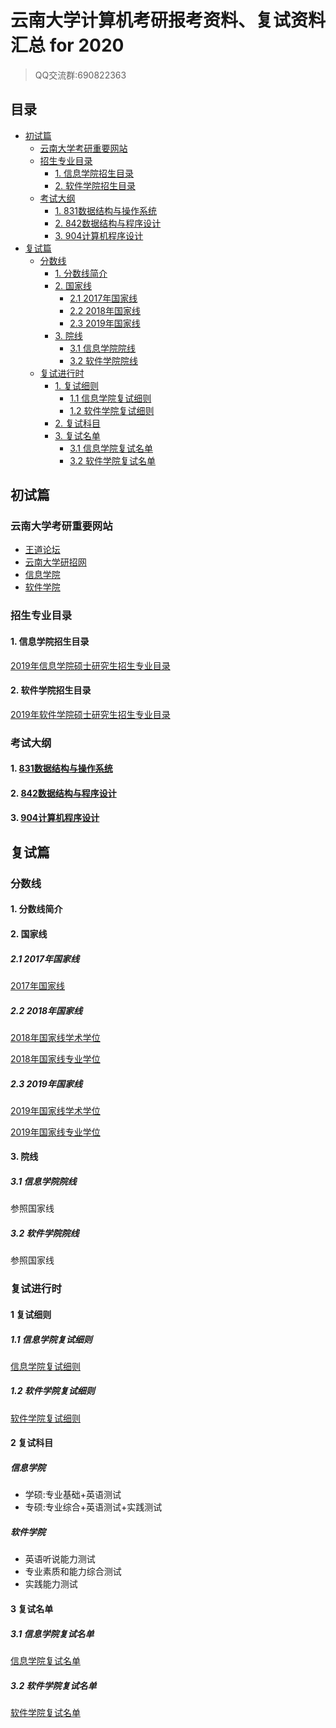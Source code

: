 # 云南大学计算机考研报考资料、复试资料汇总 for 2020
>QQ交流群:690822363

## 目录
* [初试篇](#初试篇)
   * [云南大学考研重要网站](#云南大学考研重要网站)
   * [招生专业目录](#招生专业目录)
       * [1. 信息学院招生目录](#1-信息学院招生目录)
       * [2. 软件学院招生目录](#2-软件学院招生目录)
    * [考试大纲](#考试大纲)
       * [1. 831数据结构与操作系统](#1-831数据结构与操作系统)
       * [2. 842数据结构与程序设计](#2-842数据结构与程序设计)
       * [3. 904计算机程序设计](#3-904计算机程序设计)
* [复试篇](#复试篇)
   * [分数线](#分数线)
       * [1. 分数线简介](#1-分数线简介)
       * [2. 国家线](#2-国家线)
            * [2.1 2017年国家线](#21-2017年国家线)
            * [2.2 2018年国家线](#22-2018年国家线)
            * [2.3 2019年国家线](#23-2019年国家线)
       * [3. 院线](#3-院线)
            * [3.1 信息学院院线](#31-信息学院院线)
            * [3.2 软件学院院线](#32-软件学院院线)
   * [复试进行时](#复试进行时)
       * [1. 复试细则](#1-复试细则)
            * [1.1 信息学院复试细则](#11-信息学院复试细则)
            * [1.2 软件学院复试细则](#12-软件学院复试细则)
       * [2. 复试科目](#2-复试科目)
       * [3. 复试名单](#3-复试名单)
            * [3.1 信息学院复试名单](#31-信息学院复试名单)
            * [3.2 软件学院复试名单](#32-软件学院复试名单)

## 初试篇
### 云南大学考研重要网站
- [王道论坛](http://www.cskaoyan.com/forum.php?mod=forumdisplay&fid=291&filter=typeid&typeid=42)
- [云南大学研招网](http://www.grs.ynu.edu.cn/)
- [信息学院](http://www.ise.ynu.edu.cn/)
- [软件学院](http://www.sei.ynu.edu.cn/)

### 招生专业目录
#### 1. 信息学院招生目录
[2019年信息学院硕士研究生招生专业目录](./云南大学/初试/云南大学2019年硕士研究生招生专业目录.pdf)

#### 2. 软件学院招生目录
[2019年软件学院硕士研究生招生专业目录](./云南大学/初试/云南大学2019年硕士研究生招生专业目录.pdf)

### 考试大纲
#### 1. [831数据结构与操作系统](./云南大学/初试/831-数据结构与操作系统.doc)

#### 2. [842数据结构与程序设计](./云南大学/初试/842-数据结构与程序设计.doc)

#### 3. [904计算机程序设计](./云南大学/初试/904-计算机程序设计.doc)

## 复试篇
### 分数线
#### 1. 分数线简介

#### 2. 国家线
##### 2.1 2017年国家线
[2017年国家线](https://yz.chsi.com.cn/kyzx/kydt/201703/20170315/1591016940.html)

##### 2.2 2018年国家线
[2018年国家线学术学位](https://yz.chsi.com.cn/kyzx/kp/201803/20180316/1670298651.html)

[2018年国家线专业学位](https://yz.chsi.com.cn/kyzx/kp/201803/20180316/1670298653.html)

##### 2.3 2019年国家线
[2019年国家线学术学位](https://yz.chsi.com.cn/kyzx/kp/201903/20190315/1772265280.html)

[2019年国家线专业学位](https://yz.chsi.com.cn/kyzx/kp/201903/20190315/1772265285.html)

#### 3. 院线
##### 3.1 信息学院院线
参照国家线

##### 3.2 软件学院院线
参照国家线

### 复试进行时
#### 1 复试细则
##### 1.1 信息学院复试细则
[信息学院复试细则](http://www.ise.ynu.edu.cn/annunciations/106)

##### 1.2 软件学院复试细则
[软件学院复试细则](http://www.sei.ynu.edu.cn/info/1057/1266.htm)

#### 2 复试科目
##### 信息学院
* 学硕:专业基础+英语测试
* 专硕:专业综合+英语测试+实践测试

##### 软件学院
* 英语听说能力测试
* 专业素质和能力综合测试
* 实践能力测试

#### 3 复试名单
##### 3.1 信息学院复试名单
[信息学院复试名单](./云南大学/复试/云南大学2019年硕士研究生复试名单.pdf)

##### 3.2 软件学院复试名单
[软件学院复试名单](./云南大学/复试/云南大学2019年硕士研究生复试名单.pdf)